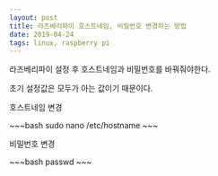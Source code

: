 ```yaml
---
layout: post
title: 라즈베리파이 호스트네임, 비밀번호 변경하는 방법
date: 2019-04-24
tags: linux, raspberry pi
---
```


라즈베리파이 설정 후 호스트네임과 비밀번호를 바꿔줘야한다.
<p>
초기 설정값은 모두가 아는 값이기 때문이다.
<p>
<p>
호스트네임 변경 
<p>
~~~bash
sudo nano /etc/hostname
~~~
<p>
<p>
비밀번호 변경
<p>
~~~bash
passwd
~~~